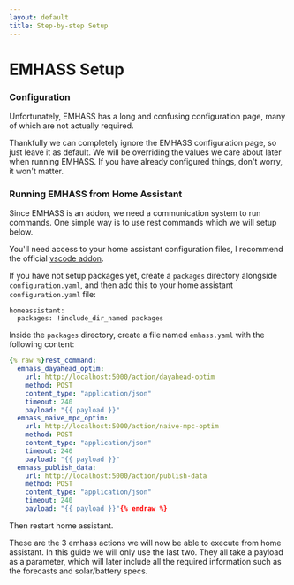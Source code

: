 ```yaml
---
layout: default
title: Step-by-step Setup
---
```


# EMHASS Setup

### Configuration

Unfortunately, EMHASS has a long and confusing configuration page, many of which are not actually
required.

Thankfully we can completely ignore the EMHASS configuration page, so just leave it as default. We
will be overriding the values we care about later when running EMHASS. If you have already
configured things, don't worry, it won't matter.

### Running EMHASS from Home Assistant

Since EMHASS is an addon, we need a communication system to run commands. One simple way is to use
rest commands which we will setup below.

You'll need access to your home assistant configuration files, I recommend the official [vscode addon](https://github.com/hassio-addons/addon-vscode).

If you have not setup packages yet, create a `packages` directory alongside `configuration.yaml`, and then add this to your home assistant `configuration.yaml` file:

```
homeassistant:
  packages: !include_dir_named packages
```

Inside the `packages` directory, create a file named `emhass.yaml` with the following content:

```yaml
{% raw %}rest_command:
  emhass_dayahead_optim:
    url: http://localhost:5000/action/dayahead-optim
    method: POST
    content_type: "application/json"
    timeout: 240
    payload: "{{ payload }}"
  emhass_naive_mpc_optim:
    url: http://localhost:5000/action/naive-mpc-optim
    method: POST
    content_type: "application/json"
    timeout: 240
    payload: "{{ payload }}"
  emhass_publish_data:
    url: http://localhost:5000/action/publish-data
    method: POST
    content_type: "application/json"
    timeout: 240
    payload: "{{ payload }}"{% endraw %}
```

Then restart home assistant.

These are the 3 emhass actions we will now be able to execute from home assistant. In this guide we will only use the last two. They all take a payload as a parameter, which will later include all the required information such as the forecasts and solar/battery specs.

